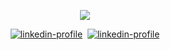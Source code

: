 <!--
**bigbrozer/bigbrozer** is a ✨ _special_ ✨ repository because its `README.md` (this file) appears on your GitHub profile.

Here are some ideas to get you started:

- 🔭 I’m currently working on ...
- 🌱 I’m currently learning ...
- 👯 I’m looking to collaborate on ...
- 🤔 I’m looking for help with ...
- 💬 Ask me about ...
- 📫 How to reach me: ...
- 😄 Pronouns: ...
- ⚡ Fun fact: ...
-->

<div align="center">
<p><img src="https://github-readme-stats.vercel.app/api?username=bigbrozer&show_icons=true&theme=cobalt" /></p>
<p><a href="https://www.linkedin.com/in/bigbrozer" target="_blank"><img src="https://img.shields.io/badge/linkedin-👨‍💼-blue?style=for-the-badge&logo=linkedin" alt="linkedin-profile" /></a>&nbsp;
<a href="https://bigbrozer.itch.io/" target="_blank"><img src="https://img.shields.io/badge/itch.io-🎮-pink?style=for-the-badge&logo=itch.io" alt="linkedin-profile" /></a></p>
</div>
